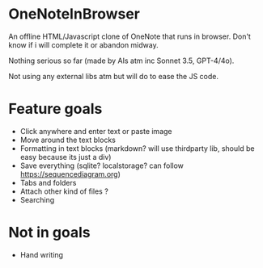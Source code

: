 # OneNoteInBrowser

An offline HTML/Javascript clone of OneNote that runs in browser. Don't know if i will complete it or abandon midway.

Nothing serious so far (made by AIs atm inc Sonnet 3.5, GPT-4/4o). 

Not using any external libs atm but will do to ease the JS code.

# Feature goals

- Click anywhere and enter text or paste image
- Move around the text blocks
- Formatting in text blocks (markdown? will use thirdparty lib, should be easy because its just a div)
- Save everything (sqlite? localstorage? can follow https://sequencediagram.org)
- Tabs and folders
- Attach other kind of files ?
- Searching

# Not in goals

- Hand writing
